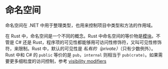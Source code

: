 # 命名空间

命名空间在 .NET 中用于整理类型，也用来控制项目中类型和方法的作用域。

在 Rust 中，命名空间是一个不同的概念。Rust 中命名空间的等价物是[模块][rust-module]。不管是 C# 还是 Rust，程序项的可见性都能够用可访问性修饰符，又叫可见性修饰符，来限制。Rust 中，默认的可见性是 _私有的（private）_（只有少数例外）。Rust 中和 C# 的 `public` 等价的是 `pub`，`internal` 则相当于 `pub(crate)`。如果需要更多细粒度的访问控制，参考 [visibility modifiers]

[rust-module]: https://doc.rust-lang.org/reference/items/modules.html
[visibility modifiers]: https://doc.rust-lang.org/reference/visibility-and-privacy.html
